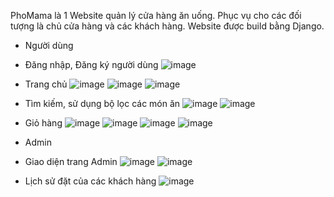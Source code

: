 PhoMama là 1 Website quản lý cửa hàng ăn uống. Phục vụ cho các đối tượng là chủ cửa hàng và các khách hàng. Website được build bằng Django.

* Người dùng
- Đăng nhập, Đăng ký người dùng
![image](https://github.com/user-attachments/assets/9b038904-046d-43c2-bdcf-83c93d9a0e15)

- Trang chủ
![image](https://github.com/user-attachments/assets/4ccecc22-3d1b-4327-9b9b-d5fedb641098)
![image](https://github.com/user-attachments/assets/d50e4d5f-aadf-4247-b99d-7274a8898a3c)
![image](https://github.com/user-attachments/assets/3c40daea-83dc-4325-bc8d-459112adab14)

- Tìm kiếm, sử dụng bộ lọc các món ăn
![image](https://github.com/user-attachments/assets/79fef97a-d35e-4c34-8402-3c67141bccb1)
![image](https://github.com/user-attachments/assets/0aabb57a-7e02-4093-a8fc-ef1b950eb7a5)

- Giỏ hàng
![image](https://github.com/user-attachments/assets/87b7ca19-fa3e-4ba0-a287-77dde04c42c9)
![image](https://github.com/user-attachments/assets/072ca78d-e926-4d55-8d62-30b684bdad61)
![image](https://github.com/user-attachments/assets/f4726362-1c13-4214-86b8-91b49457f652)
![image](https://github.com/user-attachments/assets/2efe7693-4a48-4870-882b-78ed7cd9d596)


* Admin
- Giao diện trang Admin
![image](https://github.com/user-attachments/assets/bb3cd5c0-391b-4c09-8b1f-8e031c7e2f4e)
![image](https://github.com/user-attachments/assets/215703e0-c5cb-429e-9bee-acf9eab9c1ee)

- Lịch sử đặt của các khách hàng
![image](https://github.com/user-attachments/assets/de5d478b-c4de-462b-b55f-1a9fc138786d)


